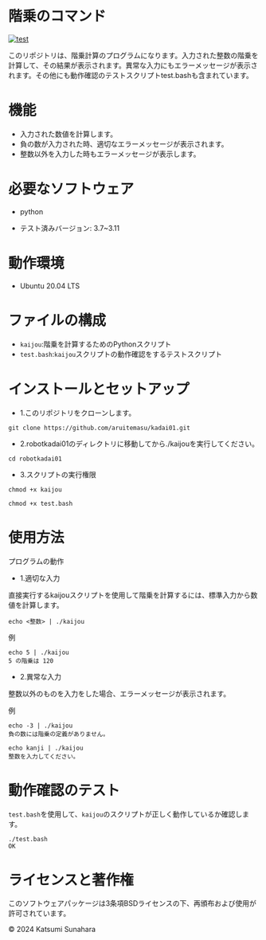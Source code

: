 # 階乗のコマンド
[![test](https://github.com/aruitemasu/kadai01/actions/workflows/test.yml/badge.svg)](https://github.com/aruitemasu/kadai01/actions/workflows/test.yml)

このリポジトリは、階乗計算のプログラムになります。入力された整数の階乗を計算して、その結果が表示されます。異常な入力にもエラーメッセージが表示されます。その他にも動作確認のテストスクリプトtest.bashも含まれています。

# 機能

- 入力された数値を計算します。
- 負の数が入力された時、適切なエラーメッセージが表示されます。
- 整数以外を入力した時もエラーメッセージが表示します。

# 必要なソフトウェア
- python

 - テスト済みバージョン: 3.7~3.11

# 動作環境
- Ubuntu 20.04 LTS

# ファイルの構成

- ```kaijou```:階乗を計算するためのPythonスクリプト
- ```test.bash```:```kaijou```スクリプトの動作確認をするテストスクリプト

# インストールとセットアップ

- 1.このリポジトリをクローンします。

```git clone https://github.com/aruitemasu/kadai01.git```

- 2.robotkadai01のディレクトリに移動してから./kaijouを実行してください。

```cd robotkadai01```

- 3.スクリプトの実行権限

```chmod +x kaijou```

```chmod +x test.bash```

# 使用方法

プログラムの動作

- 1.適切な入力

直接実行するkaijouスクリプトを使用して階乗を計算するには、標準入力から数値を計算します。

```echo <整数> | ./kaijou```

例

```
echo 5 | ./kaijou
5 の階乗は 120
```

- 2.異常な入力

整数以外のものを入力をした場合、エラーメッセージが表示されます。

例

```
echo -3 | ./kaijou
負の数には階乗の定義がありません。
```

```
echo kanji | ./kaijou
整数を入力してください。
```

# 動作確認のテスト

```test.bash```を使用して、```kaijou```のスクリプトが正しく動作しているか確認します。

```
./test.bash
OK
```

# ライセンスと著作権

このソフトウェアパッケージは3条項BSDライセンスの下、再頒布および使用が許可されています。

© 2024 Katsumi Sunahara

